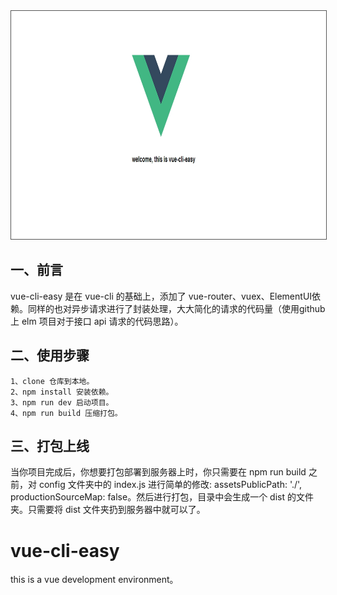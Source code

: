<img src="./src/assets/vue-cli-easy.jpg" width="850" height="365" style="border: 1px solid #555">

## 一、前言
vue-cli-easy 是在 vue-cli 的基础上，添加了 vue-router、vuex、ElementUI依赖。同样的也对异步请求进行了封装处理，大大简化的请求的代码量（使用github 上 elm 项目对于接口 api 请求的代码思路）。

## 二、使用步骤
```
1、clone 仓库到本地。
2、npm install 安装依赖。
3、npm run dev 启动项目。
4、npm run build 压缩打包。
```

## 三、打包上线
当你项目完成后，你想要打包部署到服务器上时，你只需要在 npm run build 之前，对 config 文件夹中的 index.js 进行简单的修改: assetsPublicPath: './', productionSourceMap: false。然后进行打包，目录中会生成一个 dist 的文件夹。只需要将 dist 文件夹扔到服务器中就可以了。

# vue-cli-easy
this is a vue development environment。
